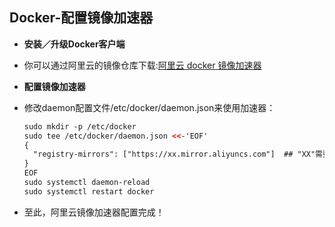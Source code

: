 ## Docker-配置镜像加速器

- **安装／升级Docker客户端**
- 你可以通过阿里云的镜像仓库下载:[阿里云 docker 镜像加速器](https://cr.console.aliyun.com/?spm=a2c4e.11153940.blogcont29941.9.69a569d6cUxp04#/accelerator)

- **配置镜像加速器**
- 修改daemon配置文件/etc/docker/daemon.json来使用加速器：
  ``` xml
  sudo mkdir -p /etc/docker
  sudo tee /etc/docker/daemon.json <<-'EOF'
  {
    "registry-mirrors": ["https://xx.mirror.aliyuncs.com"]  ## "XX"需要用你自己的阿里云账号登陆获取
  }
  EOF
  sudo systemctl daemon-reload
  sudo systemctl restart docker
  ```
- 至此，阿里云镜像加速器配置完成！
